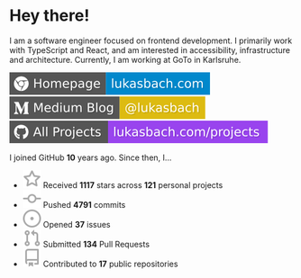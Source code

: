 # Hey there!

I am a software engineer focused on frontend development. I primarily work with TypeScript and React, and am interested in accessibility, infrastructure and architecture. Currently, I am working at GoTo in Karlsruhe.

[![Homepage](./icons/homepage.svg)](https://lukasbach.com)
[![Medium Blog](./icons/medium.svg)](https://medium.com/@lukasbach)
[![My Projects](./icons/projects.svg)](https://lukasbach.com/projects)

I joined GitHub **10** years ago. Since then, I...

- ![](./icons/star.svg) Received **1117** stars across **121** personal projects
- ![](./icons/commit.svg) Pushed **4791** commits
- ![](./icons/issues.svg) Opened **37** issues
- ![](./icons/pr.svg) Submitted **134** Pull Requests
- ![](./icons/repo.svg) Contributed to **17** public repositories
